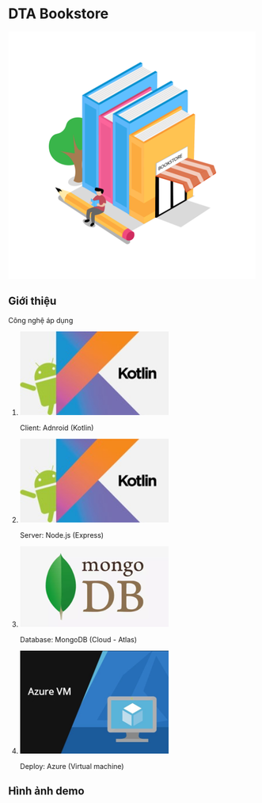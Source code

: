 # DTA Bookstore

<img width="500px" src="https://raw.githubusercontent.com/nguyentranhaduc/dta-bookstore/main/images/splash_screen_logo.png" />

## Giới thiệu

<p>Công nghệ áp dụng</p>
<ol>
  <li>
    <img width="300px" src="https://raw.githubusercontent.com/nguyentranhaduc/dta-bookstore/main/images/android_kotlin.jpg" />
    <p>Client: Adnroid (Kotlin)</p>
  </li>

  <li>
    <img width="300px" src="https://raw.githubusercontent.com/nguyentranhaduc/dta-bookstore/main/images/android_kotlin.jpg" />
    <p>Server: Node.js (Express)</p>
  </li>

  <li>
    <img width="300px" src="https://raw.githubusercontent.com/nguyentranhaduc/dta-bookstore/main/images/mongodb.png" />
    <p>Database: MongoDB (Cloud - Atlas)</p>
  </li>

  <li>
    <img width="300px" src="https://raw.githubusercontent.com/nguyentranhaduc/dta-bookstore/main/images/azure-vm.png" />
    <p>Deploy: Azure (Virtual machine)</p>
  </li>
</ol>

## Hình ảnh demo
